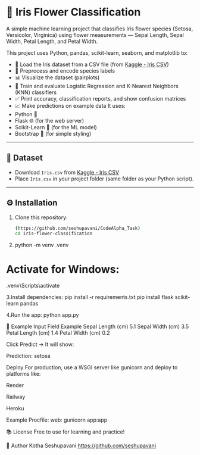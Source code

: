 # 🌸 Iris Flower Classification

A simple machine learning project that classifies Iris flower species (Setosa, Versicolor, Virginica) using flower measurements — Sepal Length, Sepal Width, Petal Length, and Petal Width.

This project uses Python, pandas, scikit-learn, seaborn, and matplotlib to:
- 📂 Load the Iris dataset from a CSV file (from [Kaggle - Iris CSV](https://www.kaggle.com/datasets/saurabh00007/iriscsv/data))
- 🔄 Preprocess and encode species labels
- 📊 Visualize the dataset (pairplots)
- 🤖 Train and evaluate Logistic Regression and K-Nearest Neighbors (KNN) classifiers
- ✅ Print accuracy, classification reports, and show confusion matrices
- 📈 Make predictions on example data
It uses:
- Python 🐍
- Flask 🌐 (for the web server)
- Scikit-Learn 🤖 (for the ML model)
- Bootstrap 💅 (for simple styling)
---

## 📁 Dataset

- Download `Iris.csv` from [Kaggle - Iris CSV](https://www.kaggle.com/datasets/saurabh00007/iriscsv/data)
- Place `Iris.csv` in your project folder (same folder as your Python script).

---

## ⚙️ Installation

1. Clone this repository:
   ```bash
   (https://github.com/seshupavani/CodeAlpha_Task)
   cd iris-flower-classification
   
2. python -m venv .venv
# Activate for Windows:
.venv\Scripts\activate

3.Install dependencies:
pip install -r requirements.txt
pip install flask scikit-learn pandas

4.Run the app:
python app.py

📝 Example Input
Field	Example
Sepal Length (cm)	5.1
Sepal Width (cm)	3.5
Petal Length (cm)	1.4
Petal Width (cm)	0.2

Click Predict → It will show:

Prediction:
setosa

Deploy
For production, use a WSGI server like gunicorn and deploy to platforms like:

Render

Railway

Heroku

Example Procfile:
web: gunicorn app:app

📚 License
Free to use for learning and practice!

👤 Author
Kotha Seshupavani
https://github.com/seshupavani

